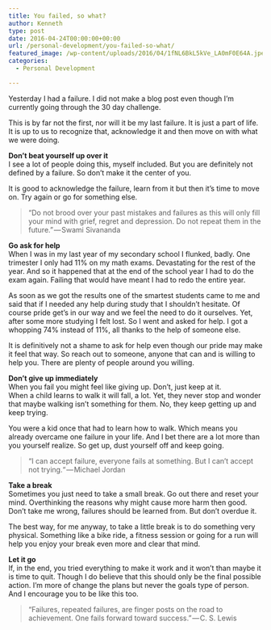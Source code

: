 ```yaml
---
title: You failed, so what?
author: Kenneth
type: post
date: 2016-04-24T00:00:00+00:00
url: /personal-development/you-failed-so-what/
featured_image: /wp-content/uploads/2016/04/1fNL6BkL5kVe_LA0mF0E64A.jpeg
categories:
  - Personal Development

---
```

<p id="c465" class="graf graf--p graf-after--figure">
  Yesterday I had a failure. I did not make a blog post even though I’m currently going through the 30 day challenge.
</p>

<p id="40a7" class="graf graf--p graf-after--p">
  This is by far not the first, nor will it be my last failure. It is just a part of life. It is up to us to recognize that, acknowledge it and then move on with what we were doing.
</p>

<p id="abb4" class="graf graf--p graf-after--p">
  <strong class="markup--strong markup--p-strong">Don’t beat yourself up over it</strong><br /> I see a lot of people doing this, myself included. But you are definitely not defined by a failure. So don’t make it the center of you.
</p>

<p id="6ce6" class="graf graf--p graf-after--p">
  It is good to acknowledge the failure, learn from it but then it’s time to move on. Try again or go for something else.
</p>

<blockquote id="3047" class="graf graf--pullquote graf--startsWithDoubleQuote graf-after--p">
  <p>
    “Do not brood over your past mistakes and failures as this will only fill your mind with grief, regret and depression. Do not repeat them in the future.” — Swami Sivananda
  </p>
</blockquote>

<p id="df69" class="graf graf--p graf-after--pullquote">
  <strong class="markup--strong markup--p-strong">Go ask for help</strong><br /> When I was in my last year of my secondary school I flunked, badly. One trimester I only had 11% on my math exams. Devastating for the rest of the year. And so it happened that at the end of the school year I had to do the exam again. Failing that would have meant I had to redo the entire year.
</p>

<p id="8c32" class="graf graf--p graf-after--p">
  As soon as we got the results one of the smartest students came to me and said that if I needed any help during study that I shouldn’t hesitate. Of course pride get’s in our way and we feel the need to do it ourselves. Yet, after some more studying I felt lost. So I went and asked for help. I got a whopping 74% instead of 11%, all thanks to the help of someone else.
</p>

<p id="57e6" class="graf graf--p graf-after--p">
  It is definitively not a shame to ask for help even though our pride may make it feel that way. So reach out to someone, anyone that can and is willing to help you. There are plenty of people around you willing.
</p>

<p id="a34a" class="graf graf--p graf-after--p">
  <strong class="markup--strong markup--p-strong">Don’t give up immediately<br /> </strong>When you fail you might feel like giving up. Don’t, just keep at it.<br /> When a child learns to walk it will fall, a lot. Yet, they never stop and wonder that maybe walking isn’t something for them. No, they keep getting up and keep trying.
</p>

<p id="7e10" class="graf graf--p graf-after--p">
  You were a kid once that had to learn how to walk. Which means you already overcame one failure in your life. And I bet there are a lot more than you yourself realize. So get up, dust yourself off and keep going.
</p>

<blockquote id="547a" class="graf graf--pullquote graf--startsWithDoubleQuote graf-after--p">
  <p>
    “I can accept failure, everyone fails at something. But I can’t accept not trying.“ — Michael&nbsp;Jordan
  </p>
</blockquote>

<p id="0c29" class="graf graf--p graf-after--pullquote">
  <strong class="markup--strong markup--p-strong">Take a break<br /> </strong>Sometimes you just need to take a small break. Go out there and reset your mind. Overthinking the reasons why might cause more harm then good. Don’t take me wrong, failures should be learned from. But don’t overdue it.
</p>

<p id="bdd9" class="graf graf--p graf-after--p">
  The best way, for me anyway, to take a little break is to do something very physical. Something like a bike ride, a fitness session or going for a run will help you enjoy your break even more and clear that mind.
</p>

<p id="6ef5" class="graf graf--p graf-after--p">
  <strong class="markup--strong markup--p-strong">Let it go</strong><br /> If, in the end, you tried everything to make it work and it won’t than maybe it is time to quit. Though I do believe that this should only be the final possible action. I’m more of change the plans but never the goals type of person. And I encourage you to be like this too.
</p>

<blockquote id="4e75" class="graf graf--pullquote graf--startsWithDoubleQuote graf-after--p graf--trailing">
  <p>
    “Failures, repeated failures, are finger posts on the road to achievement. One fails forward toward success.” — C. S.&nbsp;Lewis
  </p>
</blockquote>